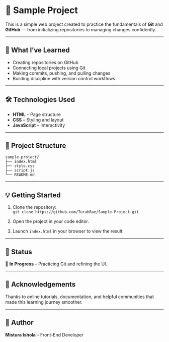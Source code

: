 # 🌟 Sample Project

This is a simple web project created to practice the fundamentals of **Git** and **GitHub** — from initializing repositories to managing changes confidently.

---

## 🚀 What I’ve Learned

- Creating repositories on GitHub  
- Connecting local projects using Git  
- Making commits, pushing, and pulling changes  
- Building discipline with version control workflows  

---

## 🛠️ Technologies Used

- **HTML** – Page structure  
- **CSS** – Styling and layout  
- **JavaScript** – Interactivity  

---

## 📁 Project Structure

```
sample-project/
├── index.html
├── style.css
├── script.js
└── README.md
```

---

## 💡 Getting Started

1. Clone the repository:  
   `git clone https://github.com/TurahRae/Sample-Project.git`

2. Open the project in your code editor.  
3. Launch `index.html` in your browser to view the result.

---

## 📌 Status

🚧 **In Progress** – Practicing Git and refining the UI.

---

## 🙌 Acknowledgements

Thanks to online tutorials, documentation, and helpful communities that made this learning journey smoother.

---

## 🧠 Author

**Mistura Ishola** – Front-End Developer

